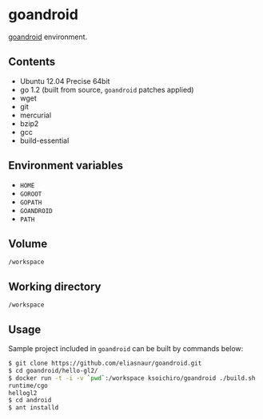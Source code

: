 goandroid
=======

[goandroid](https://github.com/eliasnaur/goandroid) environment.

## Contents

* Ubuntu 12.04 Precise 64bit
* go 1.2 (built from source, `goandroid` patches applied)
* wget
* git
* mercurial
* bzip2
* gcc
* build-essential

## Environment variables

* `HOME`
* `GOROOT`
* `GOPATH`
* `GOANDROID`
* `PATH`

## Volume

`/workspace`

## Working directory

`/workspace`

## Usage

Sample project included in `goandroid` can be built by commands below:

```sh
$ git clone https://github.com/eliasnaur/goandroid.git
$ cd goandroid/hello-gl2/
$ docker run -t -i -v `pwd`:/workspace ksoichiro/goandroid ./build.sh
runtime/cgo
hellogl2
$ cd android
$ ant installd
```

